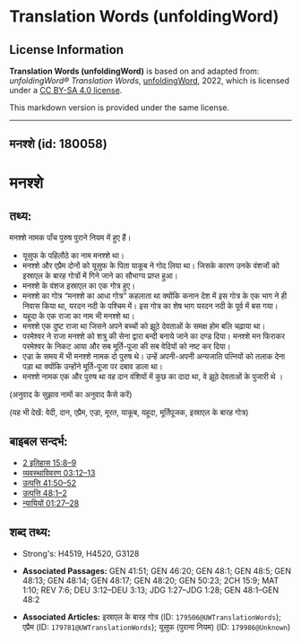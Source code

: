 # Translation Words (unfoldingWord)

## License Information

**Translation Words (unfoldingWord)** is based on and adapted from: _unfoldingWord® Translation Words_, [unfoldingWord](https://unfoldingword.org/utw), 2022, which is licensed under a [CC BY-SA 4.0 license](https://creativecommons.org/licenses/by-sa/4.0/legalcode.en).

This markdown version is provided under the same license.



--------------------------------

## मनश्शे (id: 180058)

मनश्शे
======

तथ्य:
-----

मनश्शे नामक पाँच पुरुष पुराने नियम में हुए हैं।

* यूसुफ के पहिलौठे का नाम मनश्शे था।
* मनश्शे और एप्रैम दोनों को यूसुफ के पिता याकूब ने गोद लिया था। जिसके कारण उनके वंशजों को इस्राएल के बारह गोत्रों में गिने जाने का सौभाग्य प्राप्त हुआ।
* मनश्शे के वंशज इस्राएल का एक गोत्र हुए।
* मनश्शे का गोत्र “मनश्शे का आधा गोत्र” कहलाता था क्योंकि कनान देश में इस गोत्र के एक भाग ने ही निवास किया था, यरदन नदी के पश्चिम में। इस गोत्र का शेष भाग यरदन नदी के पूर्व में बस गया।
* यहूदा के एक राजा का नाम भी मनश्शे था।
* मनश्शे एक दुष्ट राजा था जिसने अपने बच्चों को झूठे देवताओं के समक्ष होम बलि चढ़ाया था।
* परमेश्वर ने राजा मनश्शे को शत्रु की सेना द्वारा बन्दी बनाये जाने का दण्ड दिया। मनश्शे मन फिराकर परमेश्वर के निकट आया और सब मूर्ति\-पूजा की सब वेदियों को नष्ट कर दिया।
* एज्रा के समय में भी मनश्शे नामक दो पुरुष थे। उन्हें अपनी\-अपनी अन्यजाति पत्नियों को तलाक देना पड़ा था क्योंकि उन्होंने मूर्ति\-पूजा पर दबाव डाला था।
* मनश्शे नामक एक और पुरुष था वह दान वंशियों में कुछ का दादा था, वे झूठे देवताओं के पुजारी थे ।

(अनुवाद के सुझाव नामों का अनुवाद कैसे करें)

(यह भी देखें: वेदी, दान, एप्रैम, एज्रा, मूरत, याकूब, यहूदा, मूर्तिपूजक, इस्राएल के बारह गोत्र)

बाइबल सन्दर्भ:
--------------

* [2 इतिहास 15:8–9](https://ref.ly/2Chr0:0)
* [व्यवस्थाविवरण 03:12–13](https://ref.ly/Deut3:12-Deut3:13)
* [उत्पत्ति 41:50–52](https://ref.ly/Gen41:50-Gen41:52)
* [उत्पत्ति 48:1–2](https://ref.ly/Gen48:1-Gen48:2)
* [न्यायियों 01:27–28](https://ref.ly/Judg1:27-Judg1:28)

शब्द तथ्य:
----------

* Strong's: H4519, H4520, G3128

* **Associated Passages:** GEN 41:51; GEN 46:20; GEN 48:1; GEN 48:5; GEN 48:13; GEN 48:14; GEN 48:17; GEN 48:20; GEN 50:23; 2CH 15:9; MAT 1:10; REV 7:6; DEU 3:12–DEU 3:13; JDG 1:27–JDG 1:28; GEN 48:1–GEN 48:2
* **Associated Articles:** इस्राएल के बारह गोत्र (ID: `179506@UWTranslationWords`); एप्रैम (ID: `179781@UWTranslationWords`); यूसुफ (पुराना नियम) (ID: `179986@Unknown`)

